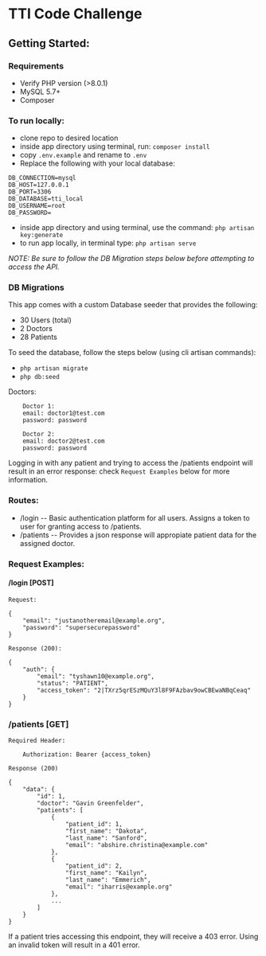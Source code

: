 # TTI Code Challenge
## Getting Started:

### Requirements
- Verify PHP version (>8.0.1)
- MySQL 5.7+
- Composer

### To run locally:

- clone repo to desired location
- inside app directory using terminal, run: `composer install`
- copy `.env.example` and rename to `.env`
- Replace the following with your local database:
```
DB_CONNECTION=mysql
DB_HOST=127.0.0.1
DB_PORT=3306
DB_DATABASE=tti_local
DB_USERNAME=root
DB_PASSWORD=
```

- inside app directory and using terminal, use the command: `php artisan key:generate`
- to run app locally, in terminal type: `php artisan serve`

*NOTE: Be sure to follow the DB Migration steps below before attempting to access the API.*

### DB Migrations

This app comes with a custom Database seeder that provides the following:
- 30 Users (total)
- 2 Doctors 
- 28 Patients

To seed the database, follow the steps below (using cli artisan commands):

- `php artisan migrate`
- `php db:seed`

Doctors:

```
    Doctor 1:
    email: doctor1@test.com
    password: password
```

```
    Doctor 2:
    email: doctor2@test.com
    password: password
```

Logging in with any patient and trying to access the /patients endpoint will result in an error response: check `Request Examples` below for more information.

### Routes:

- /login -- Basic authentication platform for all users. Assigns a token to user for granting access to /patients.
- /patients -- Provides a json response will appropiate patient data for the assigned doctor.

### Request Examples:

#### /login [POST]

`Request:`
```
{
    "email": "justanotheremail@example.org",
    "password": "supersecurepassword"
}
```

`Response (200):`
```
{
    "auth": {
        "email": "tyshawn10@example.org",
        "status": "PATIENT",
        "access_token": "2|TXrz5qrESzMQuY3l8F9FAzbav9owCBEwaNBqCeaq"
    }
}
```


### /patients [GET]

`Required Header:`
```
    Authorization: Bearer {access_token}
```

`Response (200)`
```
{
    "data": {
        "id": 1,
        "doctor": "Gavin Greenfelder",
        "patients": [
            {
                "patient_id": 1,
                "first_name": "Dakota",
                "last_name": "Sanford",
                "email": "abshire.christina@example.com"
            },
            {
                "patient_id": 2,
                "first_name": "Kailyn",
                "last_name": "Emmerich",
                "email": "iharris@example.org"
            },
            ...
        ]
    }
}
```

If a patient tries accessing this endpoint, they will receive a 403 error. 
Using an invalid token will result in a 401 error.